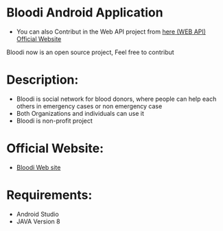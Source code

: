 # Bloodi Android Application
+ You can also Contribut in the Web API project from [here (WEB API)](https://github.com/oussaki/bloodi-web-api)
[Official Website](http://www.blood-i.com)

Bloodi now is an open source project,
Feel free to contribut


# Description:
 + Bloodi is social network for blood donors, where people can help each others in emergency cases or non emergency case
 + Both Organizations and individuals can use it 
 + Bloodi is non-profit project

# Official Website:
 + [Bloodi Web site](http://www.blood-i.com)
# Requirements:
  * Android Studio 
  * JAVA Version 8 

